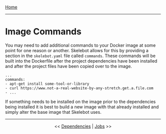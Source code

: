 [Home](index.md)

---

# Image Commands

You may need to add additional commands to your Docker image at some point for one reason or another.
Skelebot allows for this by providing a section in the `skelebot.yaml` file called `commands`. These
commands will be built into the Dockerfile after the project dependencies have been installed and
after the project files have been copied over to the image.

```
...
commands:
- apt-get install some-tool-or-library
- curl https://www.not-a-real-website-by-any-stretch.get.a.file.com
- ...
```

If something needs to be installed on the image prior to the dependencies being installed it is best
to build a new image with that already installed and simply alter the base image that Skelebot uses.

---

<center><< <a href="dependencies.html">Dependencies</a>  |  <a href="jobs.html">Jobs</a> >></center>
